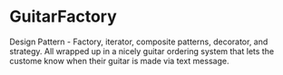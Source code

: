 GuitarFactory
=============

Design Pattern - Factory, iterator, composite patterns, decorator, and strategy. All wrapped up in a nicely
guitar ordering system that lets the custome know when their guitar is made via text message.
